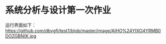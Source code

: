 # 系统分析与设计第一次作业
运行界面如下：
https://github.com/dbvgfj/test1/blob/master/image/AIHO%24YIXO4YRMB0DOZGBN(K.jpg
